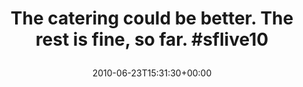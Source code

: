 ---
retweeted: false
source: <a href="http://twitter.com" rel="nofollow">Twitter Web Client</a>
entities:
  hashtags:
  - text: sflive10
    indices:
    - '56'
    - '65'
  symbols: []
  user_mentions: []
  urls: []
display_text_range:
- '0'
- '65'
favorite_count: '0'
id_str: '16857690599'
truncated: false
retweet_count: '0'
id: '16857690599'
created_at: Wed Jun 23 15:31:30 +0000 2010
favorited: false
full_text: 'The catering could be better. The rest is fine, so far. #sflive10'
lang: en
tags:
- sflive10
- pesos/twitter
date: '2010-06-23T15:31:30+00:00'
src: https://twitter.com/bascht/status/16857690599
original_url: https://twitter.com/bascht/status/16857690599
type: twitter_tweet
text: 'The catering could be better. The rest is fine, so far. #sflive10'
title: 'The catering could be better. The rest is fine, so far. #sflive10

  '

---